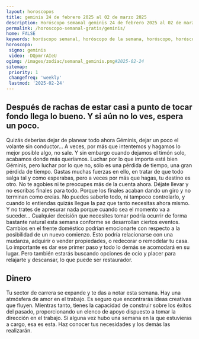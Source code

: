 ```yaml
---
layout: horoscopos
title: geminis 24 de febrero 2025 al 02 de marzo 2025 
description: Horóscopo semanal geminis 24 de febrero 2025 al 02 de marzo 2025. Después de rachas de estar casi a punto de tocar fondo llega lo bueno. Y si aún no lo ves, espera un poco. 
permalink: /horoscopo-semanal-gratis/geminis/
home: FALSE
keywords: horóscopo semanal, horóscopo de la semana, horóscopo, horóscopo gratis,horóscopos, horóscopo esperanza gracia, horoscopos geminis la semana, horóscopos gratis, Tarot, Astrologia, Zodíaco, geminis, horoscopo gratis, semanal
horoscopo:
 signo: geminis
 video: -DQpmrrAIeU
ogimg: /images/zodiac/semanal_geminis.png#2025-02-24
sitemap:
 priority: 1
 changefreq: 'weekly'
 lastmod: '2025-02-24'
---
```




## Después de rachas de estar casi a punto de tocar fondo llega lo bueno. Y si aún no lo ves, espera un poco. 

Quizás deberías dejar de planear todo ahora Géminis, dejar un poco el volante sin conductor… A veces, por más que intentemos y hagamos lo mejor posible algo, no sale. Y sin embargo cuando dejamos el timón solo, acabamos donde más queríamos. Luchar por lo que importa está bien Géminis, pero luchar por lo que no, sólo es una pérdida de tiempo, una gran pérdida de tiempo. Gastas muchas fuerzas en ello, en tratar de que todo salga tal y como esperabas, pero a veces por más que hagas, tu destino es otro. No te agobies ni te preocupes más de la cuenta ahora. Déjate llevar y no escribas finales para todo. Porque los finales acaban dando un giro y no terminan como creías. No puedes saberlo todo, ni tampoco controlarlo, y cuando lo entiendas quizás llegue la paz que tanto necesitas ahora mismo. Y no trates de apresurar nada porque cuando sea el momento va a suceder…
Cualquier decisión que necesites tomar podría ocurrir de forma bastante natural esta semana conforme se desarrollan ciertos eventos. Cambios en el frente doméstico podrían emocionarte con respecto a la posibilidad de un nuevo comienzo. Esto podría relacionarse con una mudanza, adquirir o vender propiedades, o redecorar o remodelar tu casa. Lo importante es dar ese primer paso y todo lo demás se acomodará en su lugar. Pero también estarás buscando opciones de ocio y placer para relajarte y descansar, lo que puede ser restaurador.

## Dinero

Tu sector de carrera se expande y te das a notar esta semana. Hay una atmósfera de amor en el trabajo. Es seguro que encontrarás ideas creativas que fluyen. Mientras tanto, tienes la capacidad de construir sobre los éxitos del pasado, proporcionando un elenco de apoyo dispuesto a tomar la dirección en el trabajo. Si alguna vez hubo una semana en la que estuvieras a cargo, esa es esta. Haz conocer tus necesidades y los demás las realizarán.